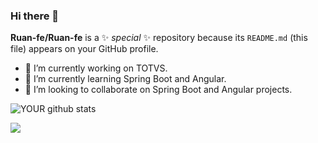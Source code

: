 ### Hi there 👋


**Ruan-fe/Ruan-fe** is a ✨ _special_ ✨ repository because its `README.md` (this file) appears on your GitHub profile.
<!--
Here are some ideas to get you started:

- 🔭 I’m currently working on ...
- 🌱 I’m currently learning ...
- 👯 I’m looking to collaborate on ...
- 🤔 I’m looking for help with ...
- 💬 Ask me about ...
- 📫 How to reach me: ...
- 😄 Pronouns: ...
- ⚡ Fun fact: ...
-->

- 🔭 I’m currently working on TOTVS.
- 🌱 I’m currently learning Spring Boot and Angular.
- 🤝 I’m looking to collaborate on Spring Boot and Angular projects. 

![YOUR github stats](https://github-readme-stats.vercel.app/api?username=Ruan-fe)

[<img src="https://img.shields.io/badge/linkedin-%230077B5.svg?&style=for-the-badge&logo=linkedin&logoColor=white" />](https://www.linkedin.com/in/ruan-felipe-totti-do-amaral-b15411183/)
